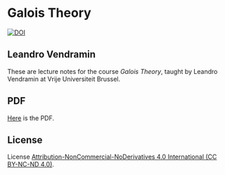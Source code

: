 # Galois Theory

[![DOI](https://zenodo.org/badge/425450147.svg)](https://zenodo.org/badge/latestdoi/425450147)

## Leandro Vendramin

These are lecture notes for the course _Galois Theory_, taught by Leandro Vendramin 
at Vrije Universiteit Brussel.

## PDF
[Here](https://github.com/vendramin/galois/blob/main/notes.pdf) is the PDF.

## License

License [Attribution-NonCommercial-NoDerivatives 4.0 International (CC BY-NC-ND 4.0)](https://creativecommons.org/licenses/by-nc-nd/4.0/deed.en).

